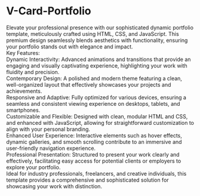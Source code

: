 # V-Card-Portfolio
Elevate your professional presence with our sophisticated dynamic portfolio template, meticulously crafted using HTML, CSS, and JavaScript. This premium design seamlessly blends aesthetics with functionality, ensuring your portfolio stands out with elegance and impact.<br>
Key Features:<br>
Dynamic Interactivity: Advanced animations and transitions that provide an engaging and visually captivating experience, highlighting your work with fluidity and precision.<br>
Contemporary Design: A polished and modern theme featuring a clean, well-organized layout that effectively showcases your projects and achievements.<br>
Responsive and Adaptive: Fully optimized for various devices, ensuring a seamless and consistent viewing experience on desktops, tablets, and smartphones.<br>
Customizable and Flexible: Designed with clean, modular HTML and CSS, and enhanced with JavaScript, allowing for straightforward customization to align with your personal branding.<br>
Enhanced User Experience: Interactive elements such as hover effects, dynamic galleries, and smooth scrolling contribute to an immersive and user-friendly navigation experience.<br>
Professional Presentation: Structured to present your work clearly and effectively, facilitating easy access for potential clients or employers to explore your portfolio.<br>
Ideal for industry professionals, freelancers, and creative individuals, this template provides a comprehensive and sophisticated solution for showcasing your work with distinction.
